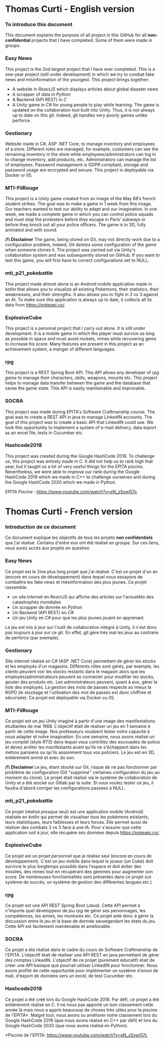 # Thomas Curti - English version
### To introduce this document
This document explains the purpose of all project in this GitHub for all **non-confidential** projects that I have completed. Some of them were made in groups.
### Easy News
This project is the 2nd largest project that I have ever completed. This is a one-year project (still under development) in which we try to combat fake news and misinformation of the youngest.
This project brings together:
*	A website in *ReactJS* which displays articles about global disaster news
*	A scrapper of data in *Python*
* A Backend (API REST) in *C*
*	A Unity game in *C#* for young people to play while learning.
The game is updated on the collaboration tool built into Unity. Thus, it is not always up to date on this git. Indeed, git handles very poorly games unlike perforce.

### Gestionary
Website made in C#, ASP .NET Core, to manage inventory and employees of a store.
Different roles are managed, for example, customers can see the remaining inventory in the store while employees/administrators can log in to change inventory, add products, etc.
Administrators can manage the list of employees.
Password management is GDPR compliant, storage and password usage are encrypted and secure.
This project is deployable via Docker or IIS.

### MTI-FilRouge
This project is a Unity game created from an image of the May 68’s french student strikes. The goal was to make a game in 1 week from this image. Our teachers wanted to test our ability to adapt and our imagination.
In one week, we made a complete game in which you can control police squads and must stop the protesters before they escape in Paris’ subways or before they knock out all your police officers.
The game is in 3D, fully animated and with sound.

**/!\\ Disclaimer** The game, being stored on Git, may not directly work due to a configuration problem, indeed, Git *deletes* some configuration of the game when someone clones it. The project was carried out via Unity's collaboration system and was subsequently stored on GitHub.
If you want to test this game, you will first have to correct configurations set to NULL. 

### mti_p21_pokebattle
This project made almost alone is an Android mobile application made in kotlin that allows you to visualize all existing Pokemons, their statistics, their weaknesses, and their strengths. It also allows you to fight in 3 vs 3 against an AI.
To make sure this application is always up to date, it collects all its data from https://pokeapi.co/.

### ExplosiveCube
This project is a personal project that I carry out alone. It is still under development. 
It is a mobile game in which the player must survive as long as possible in space and must avoid rockets, mines while recovering gems to increase his score.
Many features are present in this project as an achievement system, a manger of different languages.

### rpg
This project is a REST Spring Boot API. This API allows any developer of *rpg game* to manage their characters, skills, weapons, mounts etc.
This project helps to manage data transfer between the game and the database that saves the game state. This API is easily maintainable and improvable.

### SOCRA
This project was made during EPITA's Software Craftmanship course. The goal was to create a REST API in java to manage LinkedIN accounts. The goal of this project was to create a basic API that  LinkedIN could use.
We took this opportunity to implement a system of e-mail delivery, data export as an excel file, tests in Cucumber etc.

### Hashcode2018
This project was created during the Google HashCode 2018.
To challenge us, this project was entirely made in C. It did not help us to rank high that year, but it taught us a lot of very useful things for the *EPITA piscine*.
Nevertheless, we were able to improve our rank during the Google HashCode 2019 which we made in C++ to challenge ourselves and during the Google HashCode 2020 which we made in Python.

*EPITA Piscine* :  https://www.youtube.com/watch?v=eN_zSxwi57c



# Thomas Curti  - French version
### Introduction de ce document
Ce document explique les objectifs de tous les projets **non confidentiels** que j'ai réalisé.  Certains d'entre eux ont été réalisé en groupe.
Sur ces liens, vous aurez accès aux projets en question

### Easy News

Ce projet est le 2me plus long projet que j'ai réalisé. C'est un projet d'un an (encore en cours de développement) dans lequel nous essayons de combattre les fake news et mésinformation des plus jeunes.
Ce projet rassemble:

* un site Internet en *ReactJS* qui affiche des articles sur l'actualités des catastrophes mondiales
* Un scrapper de donnée en *Python*
* Un Backend (API REST) en *C#*
* Un jeu Unity en *C#* pour que les plus jeunes jouent en apprenant.

Le jeu est mis à jour sur l'outil de collaboration intégré à Unity, il n'est donc pas toujours à jour sur ce git. En effet, git gère très mal les jeux au contraire de perforce (par exemple).

### Gestionary

Site internet réalisé en C# (ASP .NET Core) permettant de gérer les stocks et les employés d'un magasins.
Différents rôles sont gérés, par exemple, les clients peuvent voir les stocks restants dans le magasin alors que les employés/administrateurs peuvent se connecter pour modifier les stocks, ajouter des produits etc.
Les administrateurs peuvent, quant à eux, gérer la liste des employés.
La gestion des mots de passes respecte au mieux la RGPD (le stockage et l'utilisation des mot de passes est donc chiffrée et sécurisée).
Ce projet est déployable via Docker ou IIS.

### MTI-FilRouge

Ce projet est un jeu Unity imaginé à partir d'une image des manifestations étudiantes de mai 1968. L'objectif était de réaliser un jeu en 1 semaine à partir de cette image. Nos professeurs voulaient tester notre capacité à nous adapter et notre imagination.
En une semaine, nous avons réalisé un jeu complet (style *RTS*) dans lequel vous contrôlez des escouades de police et devez arrêter les manifestants avant qu'ils ne s'échappent dans les métros parisiens ou qu'ils assomment tous vos policiers.
Le jeu est en 3D, entièrement animé et avec du son.

**/!\\ Disclaimer** Le jeu, étant stocké sur Git, risque de ne pas fonctionner par problème de configuration (Git "*supprime*" certaines configuration du jeu au moment du clone). Le projet était réalisé via le système de collaboration de Unity et a été stocké sur Gitlab par la suite.
Si vous voulez tester ce jeu, il faudra d'abord corriger les configurations passées à NULL. 

### mti_p21_pokebattle

Ce projet (réalisé *presque* seul) est une application mobile (Android) réalisée en *kotlin* qui permet de visualiser tous les pokémons existants, leurs statistiques, leurs faiblesses et leurs forces. Elle permet aussi de réaliser des combats 3 vs 3 face à une IA.
Pour s'assurer que cette application soit à jour, elle récupère ses données depuis https://pokeapi.co/.

### ExplosiveCube

Ce projet est un projet personnel que je réalise seul (encore en cours de développement). 
C'est un jeu mobile dans lequel le joueur (un Cube) doit survivre le plus longtemps possible dans l'espace et doit éviter des missiles, des mines tout en récupérant des gemmes pour augmenter son score.
De nombreuses fonctionnalités sont présentes dans ce projet (un système de succès, un système de gestion des différentes langues etc.)

### rpg

Ce projet est une API REST Spring Boot (*Java*). Cette API permet à n'importe quel développeur de *jeu rpg* de gérer ses personnages, les compétences, les armes, les montures etc.
Ce projet aide donc à gérer la discussion entre le jeu et la base de donnée sauvegardant les états du jeu. Cette API est facilement maintenable et améliorable.

### SOCRA

Ce projet a été réalisé dans le cadre du cours de Software Craftmanship de l'EPITA. L'objectif était de réaliser une API REST en java permettant de gérer des comptes LinkedIN. L'objectif de ce projet (purement éducatif) était de créer une API basique que pourrait utiliser LinkedIN pour fonctionner.
Nous avons profité de cette opportunité pour implémenter un système d'envoi de mail, d'export de données vers un excel, de test Cucumber etc.

### Hashcode2018

Ce projet a été créé lors du Google HashCode 2018.
Par défi, ce projet a été entièrement réalisé en C. Il ne nous pas apporté un bon classement cette année là mais nous a appris beaucoup de choses très utiles pour la piscine de l'EPITA*.
Malgré tout, nous avons su améliorer notre classement lors du Google HashCode 2019 (que nous avons réalisé en C++ par défi) et lors du Google HashCode 2020 (que nous avons réalisé en Python).

*Piscine de l'EPITA: https://www.youtube.com/watch?v=eN_zSxwi57c
